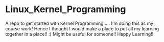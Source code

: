 # Linux_Kernel_Programming
A repo to get started with Kernel Programming..... I'm doing this as my course work! Hence I thought I would make  a place to put all my learning together in a place!! :) Might be useful for someone!! Happy Learning!! 
